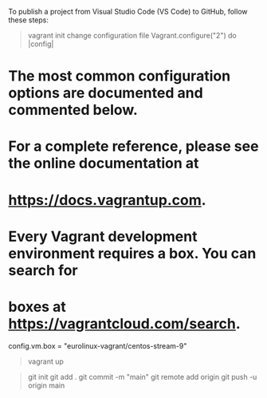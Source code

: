 To publish a project from Visual Studio Code (VS Code) to GitHub, follow these steps:

> vagrant init
> change configuration file
Vagrant.configure("2") do |config|

  # The most common configuration options are documented and commented below.
  # For a complete reference, please see the online documentation at
  # https://docs.vagrantup.com.

  # Every Vagrant development environment requires a box. You can search for
  # boxes at https://vagrantcloud.com/search.
  config.vm.box = "eurolinux-vagrant/centos-stream-9"

> vagrant up


> git init
> git add .
> git commit -m "main"
> git remote add origin <URL>
> git push -u origin main




